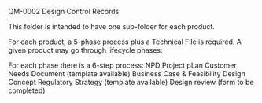 QM-0002 Design Control Records

This folder is intended to have one sub-folder for each product.

For each product, a 5-phase process plus a Technical File is required.
A given product may go through lifecycle phases:

For each phase there is a 6-step process:
NPD Project pLan
Customer Needs Document
(template available)
Business Case & Feasibility
Design Concept
Regulatory Strategy
(template available)
Design review (form to be completed)


